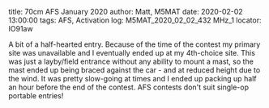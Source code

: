 title: 70cm AFS January 2020
author: Matt, M5MAT
date: 2020-02-02 13:00:00
tags: AFS, Activation
log: M5MAT_2020_02_02_432 MHz_1
locator: IO91aw


A bit of a half-hearted entry. Because of the time of the contest my primary site was unavailable and I eventually ended up at my 4th-choice site. This was just a layby/field entrance without any ability to mount a mast, so the mast ended up being braced against the car - and at reduced height due to the wind. It was pretty slow-going at times and I ended up packing up half an hour before the end of the contest. AFS contests don't suit single-op portable entries!
